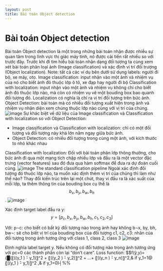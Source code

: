 ```yaml
---
layout: post
title: Bài toán Object detection
---
```


# Bài toán Object detection

Bài toán Object detection là một trong những bài toán nhận được nhiều sự quan tâm trong lĩnh vực thị giác máy tính, nó được cải tiến rất nhiều so với trước đây. Trước khi đi tìm hiểu bài toán nhận dạng đối tượng ta cùng xem xét bài toán phân loại ảnh (Image classification) và xác định vị trí đối trượng (Object localization).
Note: tất cả các ví dụ bên dưới sử dụng labels: người đi bộ, xe máy, oto.
Image classification: input nhận vào một ảnh và nhiệm vụ của nó cho biết ảnh đó thuộc lớp ô tô, xe đạp hay người đi bộ
Classification with localization: input nhận vào một ảnh và nhiệm vụ không chỉ cho biết ảnh đó thuộc lớp nào, mà còn có nhiệm vụ vẽ một bouding box bao quanh đối tượng đó. Localization có nghĩa là chỉ ra vị trí đối tượng trên bức ảnh.
Object Detection: bài toán mà có nhiều đối tượng xuất hiện trong ảnh và nhiệm vụ nhận diện xem chúng thuộc lớp nào cùng với vị trí của chúng.
![image](https://user-images.githubusercontent.com/79956682/172671341-37f9aab5-feb5-44a7-a4e3-695b00c09696.png)
Sự khác biệt về dữ liệu của Image classification và Classification with localization so với Object Detection:
-	Image classification và Classification with localization: chỉ có một đối tượng và đối tượng này khá lớn nằm ngay giữa bức ảnh.
-	Object Detection: có nhiều đối tượng trong cùng một ảnh, với kích thước to nhỏ khác nhau

Classification with localization:
Đối với bài toán phân lớp thông thường, cho bức ảnh đi qua một mạng tích chập nhiều lớp và đầu ra là một vector đặc trưng (vector features) sau đó đưa qua hàm softmax để đưa ra dự đoán cuối cùng.
![image](https://user-images.githubusercontent.com/79956682/172671506-8cf8fd40-da72-4d10-b019-55911a1f2c11.png)
The standard classification pipeline
Ngoài xác định đối tượng đó thuộc lớp nào, ta muốn xác định thêm vị trí của chúng thì làm như thế nào?
Thay đổi kiến trúc trên lại một chút, thay vì đầu ra là xác suất của mỗi lớp, ta thêm thông tin của bouding box cụ thể là $$ b_x,b_y,b_w,b_h $$.
![image](https://user-images.githubusercontent.com/79956682/172671543-e7fe36b6-6177-408d-b364-40d85ee9ac59.png)

Xác định target label đầu ra y:
$$ y=[p_c,b_x,b_y,b_w,b_h,c_1,c_2,c_3] $$


Với:
p¬c: cho biết có bất kỳ đối tượng nào trong ảnh hay không 
b¬x, by, bh, bw¬: sẽ cho biết vị trí của bouding box của đối tượng
c1, c2, c3: nhãn của đối tượng trong ảnh tương ứng với class 1, class 2, class 3
![image](https://user-images.githubusercontent.com/79956682/172671619-fc19eff8-37cf-4ee5-881c-de0582702290.png)

Định nghĩa label  target y. Nếu không có đối tượng nào trong ảnh tương ứng với pc=0 các thành phần còn lại  “don’t care”.
Loss function:
$$f(ŷ,y)={█(〖((y_1 ) ̂- y_1)〗^2  + 〖((y_2 ) ̂- y_2)〗^2  + ...+ 〖((y_n ) ̂- y_n)〗^2,& if y_1=1@〖((y_1 ) ̂- y_1)〗^2  ,& if y_1=0)┤%%
